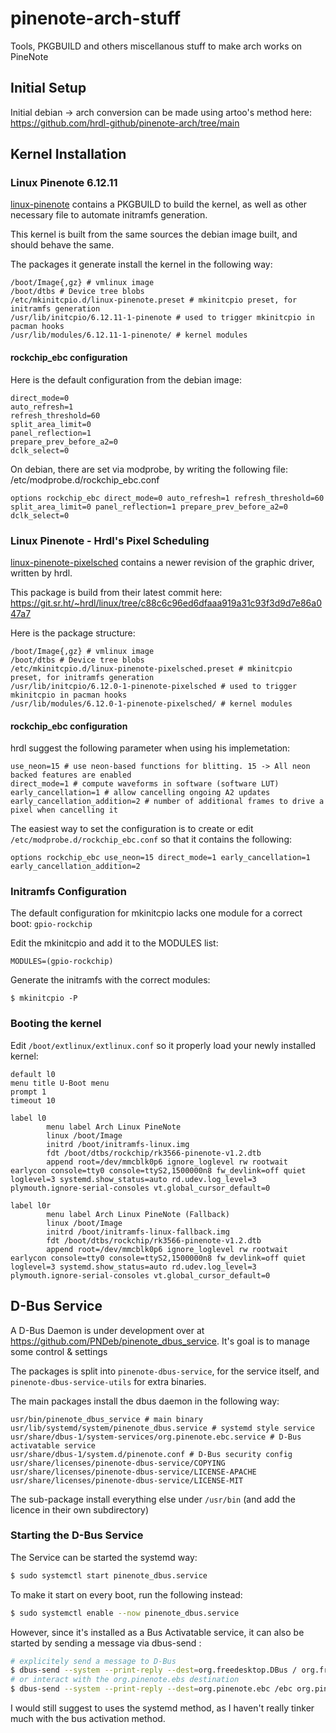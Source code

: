 # pinenote-arch-stuff
Tools, PKGBUILD and others miscellanous stuff to make arch works on PineNote

## Initial Setup
Initial debian -> arch conversion can be made using artoo's method here:
https://github.com/hrdl-github/pinenote-arch/tree/main

## Kernel Installation
### Linux Pinenote 6.12.11
[linux-pinenote](./linux-pinenote) contains a PKGBUILD to build the kernel, as well as other necessary file
to automate initramfs generation.

This kernel is built from the same sources the debian image built, and should behave the same.

The packages it generate install the kernel in the following way:
```
/boot/Image{,gz} # vmlinux image
/boot/dtbs # Device tree blobs
/etc/mkinitcpio.d/linux-pinenote.preset # mkinitcpio preset, for initramfs generation
/usr/lib/initcpio/6.12.11-1-pinenote # used to trigger mkinitcpio in pacman hooks
/usr/lib/modules/6.12.11-1-pinenote/ # kernel modules
```

#### rockchip_ebc configuration
Here is the default configuration from the debian image:

```
direct_mode=0 
auto_refresh=1 
refresh_threshold=60 
split_area_limit=0 
panel_reflection=1 
prepare_prev_before_a2=0 
dclk_select=0
```

On debian, there are set via modprobe, by writing the following file:
/etc/modprobe.d/rockchip_ebc.conf
```
options rockchip_ebc direct_mode=0 auto_refresh=1 refresh_threshold=60 split_area_limit=0 panel_reflection=1 prepare_prev_before_a2=0 dclk_select=0
```


### Linux Pinenote - Hrdl's Pixel Scheduling 
[linux-pinenote-pixelsched](./linux-pinenote-pixelsched) contains a newer revision of the graphic driver, written by hrdl.

This package is build from their latest commit here:
https://git.sr.ht/~hrdl/linux/tree/c88c6c96ed6dfaaa919a31c93f3d9d7e86a047a7

Here is the package structure:
```
/boot/Image{,gz} # vmlinux image
/boot/dtbs # Device tree blobs
/etc/mkinitcpio.d/linux-pinenote-pixelsched.preset # mkinitcpio preset, for initramfs generation
/usr/lib/initcpio/6.12.0-1-pinenote-pixelsched # used to trigger mkinitcpio in pacman hooks
/usr/lib/modules/6.12.0-1-pinenote-pixelsched/ # kernel modules
```

#### rockchip_ebc configuration
hrdl suggest the following parameter when using his implemetation:
```
use_neon=15 # use neon-based functions for blitting. 15 -> All neon backed features are enabled
direct_mode=1 # compute waveforms in software (software LUT)
early_cancellation=1 # allow cancelling ongoing A2 updates
early_cancellation_addition=2 # number of additional frames to drive a pixel when cancelling it
```

The easiest way to set the configuration is to create or edit `/etc/modprobe.d/rockchip_ebc.conf` so that it contains the following:
```
options rockchip_ebc use_neon=15 direct_mode=1 early_cancellation=1 early_cancellation_addition=2
```

### Initramfs Configuration
The default configuration for mkinitcpio lacks one module for a correct boot: `gpio-rockchip`

Edit the mkinitcpio and add it to the MODULES list:
```
MODULES=(gpio-rockchip)
```

Generate the initramfs with the correct modules:
```
$ mkinitcpio -P
```


### Booting the kernel
Edit `/boot/extlinux/extlinux.conf` so it properly load your newly installed kernel:

```
default l0
menu title U-Boot menu
prompt 1
timeout 10

label l0
        menu label Arch Linux PineNote
        linux /boot/Image
        initrd /boot/initramfs-linux.img
        fdt /boot/dtbs/rockchip/rk3566-pinenote-v1.2.dtb
        append root=/dev/mmcblk0p6 ignore_loglevel rw rootwait earlycon console=tty0 console=ttyS2,1500000n8 fw_devlink=off quiet loglevel=3 systemd.show_status=auto rd.udev.log_level=3 plymouth.ignore-serial-consoles vt.global_cursor_default=0

label l0r
        menu label Arch Linux PineNote (Fallback)
        linux /boot/Image
        initrd /boot/initramfs-linux-fallback.img
        fdt /boot/dtbs/rockchip/rk3566-pinenote-v1.2.dtb
        append root=/dev/mmcblk0p6 ignore_loglevel rw rootwait earlycon console=tty0 console=ttyS2,1500000n8 fw_devlink=off quiet loglevel=3 systemd.show_status=auto rd.udev.log_level=3 plymouth.ignore-serial-consoles vt.global_cursor_default=0
```

## D-Bus Service

A D-Bus Daemon is under development over at https://github.com/PNDeb/pinenote_dbus_service.
It's goal is to manage some control & settings 

The packages is split into `pinenote-dbus-service`, for the service itself, and `pinenote-dbus-service-utils` for extra binaries.

The main packages install the dbus daemon in the following way:
```
usr/bin/pinenote_dbus_service # main binary
usr/lib/systemd/system/pinenote_dbus.service # systemd style service
usr/share/dbus-1/system-services/org.pinenote.ebc.service # D-Bus activatable service
usr/share/dbus-1/system.d/pinenote.conf # D-Bus security config
usr/share/licenses/pinenote-dbus-service/COPYING
usr/share/licenses/pinenote-dbus-service/LICENSE-APACHE
usr/share/licenses/pinenote-dbus-service/LICENSE-MIT
```

The sub-package install everything else under `/usr/bin` (and add the licence in their own subdirectory)

### Starting the D-Bus Service

The Service can be started the systemd way:
```bash
$ sudo systemctl start pinenote_dbus.service
```

To make it start on every boot, run the following instead:
```bash
$ sudo systemctl enable --now pinenote_dbus.service
```

However, since it's installed as a Bus Activatable service, it can also be started by sending a 
message via dbus-send :

```bash
# explicitely send a message to D-Bus
$ dbus-send --system --print-reply --dest=org.freedesktop.DBus / org.freedesktop.DBus.StartServiceByName string:org.pinenote.ebc uint32:0
# or interact with the org.pinenote.ebs destination
$ dbus-send --system --print-reply --dest=org.pinenote.ebc /ebc org.pinenote.ebc.<MESSAGE>
```

I would still suggest to uses the systemd method, as I haven't really tinker much with the bus activation method.
